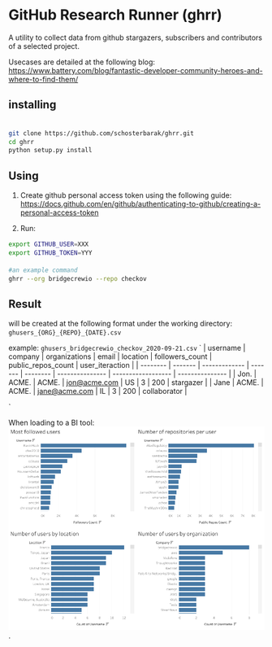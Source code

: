 # GitHub Research Runner (ghrr)
A utility to collect data from github stargazers, subscribers and contributors of a selected project.

Usecases are detailed at the following blog: https://www.battery.com/blog/fantastic-developer-community-heroes-and-where-to-find-them/

## installing

```bash

git clone https://github.com/schosterbarak/ghrr.git
cd ghrr
python setup.py install

```

## Using
1. Create github personal access token using the following guide:
https://docs.github.com/en/github/authenticating-to-github/creating-a-personal-access-token

2. Run:
```bash
export GITHUB_USER=XXX
export GITHUB_TOKEN=YYY

#an example command 
ghrr --org bridgecrewio --repo checkov 

```

## Result
will be created at the following format under the working directory:
`ghusers_{ORG}_{REPO}_{DATE}.csv`

example:
`ghusers_bridgecrewio_checkov_2020-09-21.csv`
`
| username   | company  | organizations   | email           | location    | followers_count   | public_repos_count   | user_iteraction   |
| --------   | -------  | -------------   | -------         | --------    | ---------------   | ------------------   | ---------------   |
| Jon.       | ACME.    | ACME.           | jon@acme.com    | US          | 3                 | 200                  | stargazer   |
| Jane       | ACME.    | ACME.          | jane@acme.com    | IL          | 3                 | 200                  | collaborator   |

`

When loading to a BI tool:
![GitHub Influencers Dashboard](/influencers%20dashboard.png "GitHub Influencers Dashboard").

